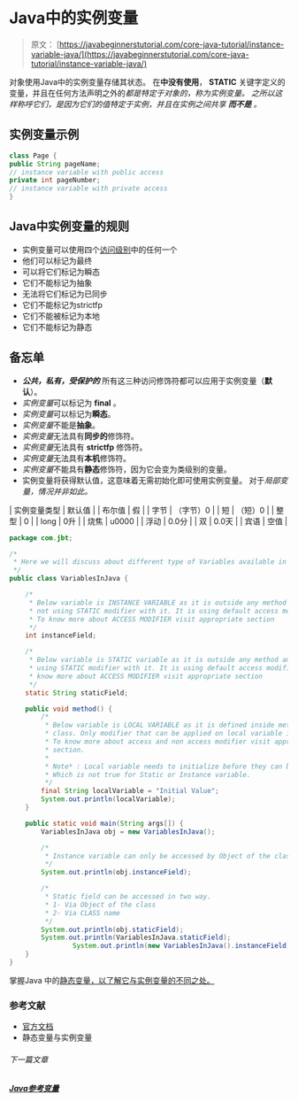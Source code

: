 # Java中的实例变量

> 原文： [https://javabeginnerstutorial.com/core-java-tutorial/instance-variable-java/](https://javabeginnerstutorial.com/core-java-tutorial/instance-variable-java/)

对象使用Java中的实例变量存储其状态。 在**中没有使用**， **STATIC** 关键字定义的变量，并且在任何方法声明之外的*都是特定于对象的，称为实例变量。 之所以这样称呼它们，是因为它们的值特定于实例，并且在实例之间共享 ***而不是*** 。*

## 实例变量示例

```java
class Page {
public String pageName;
// instance variable with public access
private int pageNumber;
// instance variable with private access
}
```

## Java中实例变量的规则

*   实例变量可以使用四个[访问级别](https://javabeginnerstutorial.com/core-java-tutorial/access-modifier-in-java/)中的任何一个
*   他们可以标记为最终
*   可以将它们标记为瞬态
*   它们不能标记为抽象
*   无法将它们标记为已同步
*   它们不能标记为strictfp
*   它们不能被标记为本地
*   它们不能标记为静态

## 备忘单

*   ***公共，私有，受保护的*** 所有这三种访问修饰符都可以应用于实例变量（**默认**）。
*   *实例变量*可以标记为 **final** 。
*   *实例变量*可以标记为**瞬态**。
*   *实例变量*不能是**抽象**。
*   *实例变量*无法具有**同步的**修饰符。
*   *实例变量*无法具有 **strictfp** 修饰符。
*   *实例变量*无法具有**本机**修饰符。
*   *实例变量*不能具有**静态**修饰符，因为它会变为类级别的变量。
*   实例变量将获得默认值，这意味着无需初始化即可使用实例变量。 对于*局部变量，情况并非如此。*

| 实例变量类型 | 默认值 |
| 布尔值 | 假 |
| 字节 | （字节）0 |
| 短 | （短）0 |
| 整型 | 0 |
| long | 0升 |
| 烧焦 | u0000 |
| 浮动 | 0.0分 |
| 双 | 0.0天 |
| 宾语 | 空值 |

```java
package com.jbt;

/*
 * Here we will discuss about different type of Variables available in Java
 */
public class VariablesInJava {

	/*
	 * Below variable is INSTANCE VARIABLE as it is outside any method and it is
	 * not using STATIC modifier with it. It is using default access modifier.
	 * To know more about ACCESS MODIFIER visit appropriate section
	 */
	int instanceField;

	/*
	 * Below variable is STATIC variable as it is outside any method and it is
	 * using STATIC modifier with it. It is using default access modifier. To
	 * know more about ACCESS MODIFIER visit appropriate section
	 */
	static String staticField;

	public void method() {
		/*
		 * Below variable is LOCAL VARIABLE as it is defined inside method in
		 * class. Only modifier that can be applied on local variable is FINAL.
		 * To know more about access and non access modifier visit appropriate
		 * section.
		 *
		 * Note* : Local variable needs to initialize before they can be used.
		 * Which is not true for Static or Instance variable.
		 */
		final String localVariable = "Initial Value";
		System.out.println(localVariable);
	}

	public static void main(String args[]) {
		VariablesInJava obj = new VariablesInJava();

		/*
		 * Instance variable can only be accessed by Object of the class only as below.
		 */
		System.out.println(obj.instanceField);

		/*
		 * Static field can be accessed in two way.
		 * 1- Via Object of the class
		 * 2- Via CLASS name
		 */
		System.out.println(obj.staticField);
		System.out.println(VariablesInJava.staticField);
                System.out.println(new VariablesInJava().instanceField);
	}
}
```

掌握Java 中的[静态变量，以了解它与实例变量的不同之处。](https://javabeginnerstutorial.com/core-java-tutorial/java-static-keyword/)

### 参考文献

*   [官方文档](https://docs.oracle.com/javase/tutorial/java/javaOO/classvars.html)
*   静态变量与实例变量

###### 下一篇文章

##### [Java参考变量](https://javabeginnerstutorial.com/core-java-tutorial/java-reference-variable/ "Java Reference Variable")